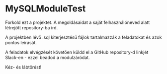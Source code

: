 # MySQLModuleTest

Forkold ezt a projektet. A megoldásaidat a saját felhasználóneved alatt létrejött repository-ba írd.

A projektben lévő .sql kiterjesztésű fájlok tartalmazzák a feladatokat és azok pontos leírását.

A feladatok elvégzését követően küldd el a GitHub repository-d linkjét Slack-en - ezzel beadod a modulzáródat.

Kéz- és lábtörést!
